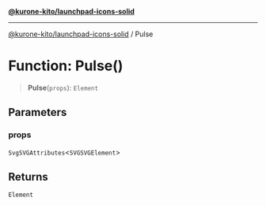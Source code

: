 [**@kurone-kito/launchpad-icons-solid**](../README.md)

***

[@kurone-kito/launchpad-icons-solid](../globals.md) / Pulse

# Function: Pulse()

> **Pulse**(`props`): `Element`

## Parameters

### props

`SvgSVGAttributes`\<`SVGSVGElement`\>

## Returns

`Element`

